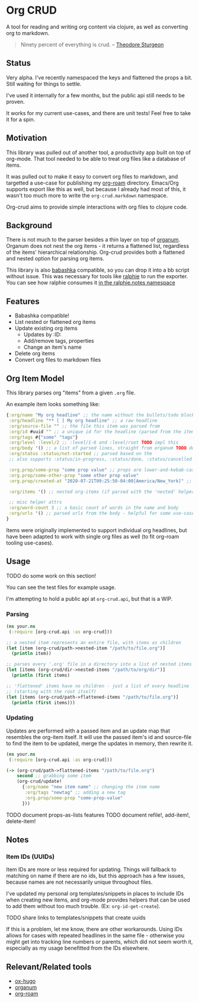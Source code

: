 # Org CRUD

A tool for reading and writing org content via clojure, as well as converting
org to markdown.

> Ninety percent of everything is crud.
> – [Theodore Sturgeon](https://www.quotes.net/quote/53367)

## Status

Very alpha. I've recently namespaced the keys and flattened the props a bit.
Still waiting for things to settle.

I've used it internally for a few months, but the public api still needs to be
proven.

It works for my current use-cases, and there are unit tests! Feel free to take
it for a spin.

## Motivation

This library was pulled out of another tool, a productivity app built on top of
org-mode. That tool needed to be able to treat org files like a database of
items.

It was pulled out to make it easy to convert org files to markdown, and
targetted a use-case for publishing my
[org-roam](https://github.com/org-roam/org-roam/) directory. Emacs/Org supports
export like this as well, but because I already had most of this, it wasn't too
much more to write the `org-crud.markdown` namespace.

Org-crud aims to provide simple interactions with org files to clojure code.

## Background

There is not much to the parser besides a thin layer on top of
[organum](https://github.com/gmorpheme/organum). Organum does not nest the org
items - it returns a flattened list, regardless of the items' hierarchical
relationship. Org-crud provides both a flattened and nested option for parsing
org items.

This library is also [babashka](https://github.com/borkdude/babashka)
compatible, so you can drop it into a bb script without issue. This was
necessary for tools like [ralphie](https://github.com/russmatney/ralphie) to run
the exporter. You can see how ralphie consumes it [in the ralphie.notes
namespace](https://github.com/russmatney/ralphie/blob/f6432e433e7e447aa1c0784e62ade2935c557cfc/src/ralphie/notes.clj#L21)

## Features

- Babashka compatible!
- List nested or flattened org items
- Update existing org items
  - Updates by :ID:
  - Add/remove tags, properties
  - Change an item's name
- Delete org items
- Convert org files to markdown files

## Org Item Model

This library parses org "items" from a given `.org` file.

An example item looks something like:

```clojure
{:org/name "My org headline" ;; the name without the bullets/todo block
 :org/headline "** [ ] My org headline" ;; a raw headline
 :org/source-file "" ;; the file this item was parsed from
 :org/id #uuid "" ;; a unique id for the headline (parsed from the item's property bucket)
 :org/tags #{"some" "tags"}
 :org/level :level/2 ;; :level/1-6 and :level/root TODO impl this
 :org/body '() ;; a list of parsed lines, straight from organum TODO document this
 :org/status :status/not-started ;; parsed based on the
 ;; also supports :status/in-progress, :status/done, :status/cancelled

 :org.prop/some-prop "some prop value" ;; props are lower-and-kebab-cased
 :org.prop/some-other-prop "some other prop value"
 :org.prop/created-at "2020-07-21T09:25:50-04:00[America/New_York]" ;; to be parsed by consumer

 :org/items '() ;; nested org-items (if parsed with the 'nested' helpers)

 ;; misc helper attrs
 :org/word-count 3 ;; a basic count of words in the name and body
 :org/urls '() ;; parsed urls from the body - helpful for some use-cases
}
```

Items were originally implemented to support individual org headlines, but have
been adapted to work with single org files as well (to fit org-roam tooling
use-cases).

## Usage

TODO do some work on this section!

You can see the test files for example usage.

I'm attempting to hold a public api at `org-crud.api`, but that is a WIP.

### Parsing

```clojure
(ns your.ns
 (:require [org-crud.api :as org-crud]))

;; a nested item represents an entire file, with items as children
(let [item (org-crud/path->nested-item "/path/to/file.org")]
  (println item))

;; parses every '.org' file in a directory into a list of nested items
(let [items (org-crud/dir->nested-items "/path/to/org/dir")]
  (println (first items)

;; 'flattened' items have no children - just a list of every headline
;; (starting with the root itself)
(let [items (org-crud/path->flattened-items "/path/to/file.org")]
  (println (first items)))
```

### Updating

Updates are performed with a passed item and an update map that resembles the
org-item itself. It will use the passed item's id and source-file to find the
item to be updated, merge the updates in memory, then rewrite it.

```clojure
(ns your.ns
 (:require [org-crud.api :as org-crud]))

(-> (org-crud/path->flattened-items "/path/to/file.org")
    second ;; grabbing some item
    (org-crud/update!
      {:org/name "new item name" ;; changing the item name
       :org/tags "newtag" ;; adding a new tag
       :org.prop/some-prop "some-prop-value"
      }))
```

TODO document props-as-lists features
TODO document refile!, add-item!, delete-item!

## Notes

### Item IDs (UUIDs)

Item IDs are more or less required for updating. Things will fallback to
matching on name if there are no ids, but this approach has a few issues,
because names are not necessarily unique throughout files.

I've updated my personal org templates/snippets in places to include IDs when
creating new items, and org-mode provides helpers that can be used to add them
without too much trouble. (Ex: `org-id-get-create`).

TODO share links to templates/snippets that create uuids

If this is a problem, let me know, there are other workarounds. Using IDs allows
for cases with repeated headlines in the same file - otherwise you might get
into tracking line numbers or parents, which did not seem worth it, especially
as my usage benefitted from the IDs elsewhere.

## Relevant/Related tools

- [ox-hugo](https://github.com/kaushalmodi/ox-hugo)
- [organum](https://github.com/gmorpheme/organum)
- [org-roam](https://github.com/org-roam/org-roam)
